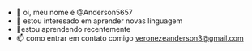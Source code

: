 - 👋 oi, meu nome é @Anderson5657
- 👀 estou interesado em aprender novas linguagem
- 🌱estou aprendendo recentemente
- 📫 como entrar em contato comigo veronezeanderson3@gmail.com


<!---
Anderson5657/Anderson5657 is a ✨ special ✨ repository because its `README.md` (this file) appears on your GitHub profile.
You can click the Preview link to take a look at your changes.
--->
